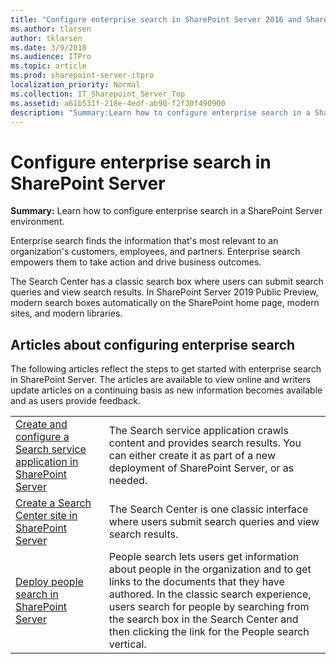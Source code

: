 ```yaml
---
title: "Configure enterprise search in SharePoint Server 2016 and SharePoint Server 2019 Public Preview"
ms.author: tlarsen
author: tklarsen
ms.date: 3/9/2018
ms.audience: ITPro
ms.topic: article
ms.prod: sharepoint-server-itpro
localization_priority: Normal
ms.collection: IT_Sharepoint_Server_Top
ms.assetid: a61b531f-218e-4edf-ab90-f2f30f490900
description: "Summary:Learn how to configure enterprise search in a SharePoint Server environment."
---
```


# Configure enterprise search in SharePoint Server

 **Summary:** Learn how to configure enterprise search in a SharePoint Server environment.
  
Enterprise search finds the information that's most relevant to an organization's customers, employees, and partners. Enterprise search empowers them to take action and drive business outcomes.

The Search Center has a classic search box where users can submit search queries and view search results. In SharePoint Server 2019 Public Preview, modern search boxes automatically on the SharePoint home page, modern sites, and modern libraries.

  
## Articles about configuring enterprise search

The following articles reflect the steps to get started with enterprise search in SharePoint Server. The articles are available to view online and writers update articles on a continuing basis as new information becomes available and as users provide feedback.
  
|                                                                                                                                     |                                                                                                                                                                                                                                                                                          |
| :---------------------------------------------------------------------------------------------------------------------------------- | :--------------------------------------------------------------------------------------------------------------------------------------------------------------------------------------------------------------------------------------------------------------------------------------- |
| [Create and configure a Search service application in SharePoint Server](create-and-configure-a-search-service-application.md) | The Search service application crawls content and provides search results. You can either create it as part of a new deployment of SharePoint Server, or as needed.                                                                                                                 |
| [Create a Search Center site in SharePoint Server](create-a-search-center-site.md)                                                  | The Search Center is one classic interface where users submit search queries and view search results.                                                                                                                                                                                            |
| [Deploy people search in SharePoint Server](deploy-people-search.md)                                                                | People search lets users get information about people in the organization and to get links to the documents that they have authored. In the classic search experience, users search for people by searching from the search box in the Search Center and then clicking the link for the People search vertical. |
   

